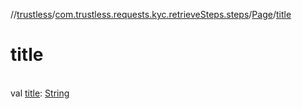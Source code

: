 //[trustless](../../../index.md)/[com.trustless.requests.kyc.retrieveSteps.steps](../index.md)/[Page](index.md)/[title](title.md)

# title

\
val [title](title.md): [String](https://kotlinlang.org/api/latest/jvm/stdlib/kotlin/-string/index.html)
